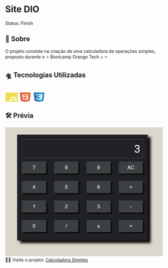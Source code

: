 # Site DIO


Status: Finish

## 📎 Sobre

O projeto consiste na criação de uma calculadora de operações simples, proposto durante o ⭐ Bootcamp Orange Tech + ⭐ 

## 🛸 Tecnologias Utilizadas

<div style="display: inline_block"><br>
  
  
  <img align="center" alt="Metzker-Js" height="30" width="40" src="https://raw.githubusercontent.com/devicons/devicon/master/icons/javascript/javascript-plain.svg">
  <img align="center" alt="Metzker-HTML" height="30" width="40" src="https://raw.githubusercontent.com/devicons/devicon/master/icons/html5/html5-original.svg">
  <img align="center" alt="Metzker-CSS" height="30" width="40" src="https://raw.githubusercontent.com/devicons/devicon/master/icons/css3/css3-original.svg">

</div>

## 🛠 Prévia 

<img src="./public/previaCalc.png" alt="Pré visualização da página inicial"> <br>
👩‍💻 Visite o projeto: <a href="" rel="Site" target="_blank">Calculadora Simples</a>

